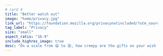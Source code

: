```yaml
---
# card 4
title: "Better watch out"
image: "home/privacy.jpg"
link_url: "https://foundation.mozilla.org/privacynotincluded/?utm_source=www.mozilla.org&utm_medium=referral&utm_campaign=homepage&utm_content=card"
tag_label: "Privacy"
size: "small"
aspect_ratio: "16-9"
include_highres_image: true
desc: "On a scale from 😄 to 😧, how creepy are the gifts on your wish list this year?"
---
```

